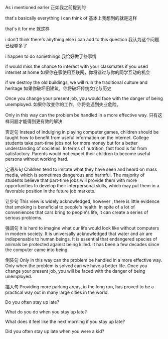 As i mentioned earler 正如我之前提到的

that's basically everything i can think of 基本上我想到的就是这样

that's it for me 就这样

i don't think there's anything else i can add to this question 我认为这个问题已经够多了

i happen to do somethings 我恰好做了些事情

if would miss the chance to interact with your classmates if you used internet at home 如果你在家使用互联网，你将错过与你的同学互动的机会

if we destroy the old buildings, we will ruin the traditional culture and heritage 如果你破坏旧建筑，你将破坏传统文化与历史

Once you change your present job, you would face with the danger of being unemployed. 如果你改变你的工作，你将会遇到失业危险。

Only in this way can the problem be handled in a more effective way. 只有这样问题才能得到更有效的解决

否定句
Instead of indulging in playing computer games, children should be taught how to benefit from useful information on the internet.
College students take part-time jobs not for more money but for a better understanding of societies.
In terms of nutrition, fast food is far from satisfactory.
Parents would not expect their children to become useful persons without working hard.

定语从句
Children tend to imitate what they have seen and heard on mass media, which is sometimes dangerous and harmful.
The majority of students believe that part-time jobs will provide them with more opportunities to develop their interpersonal skills, which may put them in a favorable position in the future job markets.

让步句
This view is widely acknowledged, however , there is little evidence that smoking is beneficial to people's health.
In spite of a lot of conveniences that cars bring to people's life, it can create a series of serious problems.

强调句
It is hard to imagine what our life would look like without computers in modern society.
It is universally acknowledged that water and air are indispensable to human beings.
It is essential that endangered species of animals be protected against being killed.
It has been a few decades since the computer came into being.

倒装句
Only in this way can the problem be handled in a more effective way.
Only when the problem is solved can we have a better life.
Once you change your present job, you will be faced with the danger of being unemployed.

插入句
Providing more parking areas, in the long run, has proved to be a practical way out in many large cities in the world.

Do you often stay up late?

What do you do when you stay up late?

What does it feel like the next morning if you stay up late?

Did you often stay up late when you were a kid?
